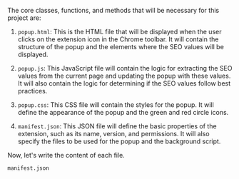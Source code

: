 The core classes, functions, and methods that will be necessary for this project are:

1. `popup.html`: This is the HTML file that will be displayed when the user clicks on the extension icon in the Chrome toolbar. It will contain the structure of the popup and the elements where the SEO values will be displayed.

2. `popup.js`: This JavaScript file will contain the logic for extracting the SEO values from the current page and updating the popup with these values. It will also contain the logic for determining if the SEO values follow best practices.

3. `popup.css`: This CSS file will contain the styles for the popup. It will define the appearance of the popup and the green and red circle icons.

4. `manifest.json`: This JSON file will define the basic properties of the extension, such as its name, version, and permissions. It will also specify the files to be used for the popup and the background script.

Now, let's write the content of each file.

`manifest.json`
